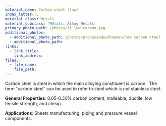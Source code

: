 ```yaml
---
material_name: Carbon steel (low)
index_letter: C
material_class: Metals
material_subclass: 'Metals: Alloy Metals'
primary_photo_path: /photos/11 low carbon.jpg
additional_photos:
  - additional_photo_path: /photos/processedwithnames/low carbon steel.jpeg
  - additional_photo_path:
links:
  - link_title:
    link_address:
files:
  - file_name:
    file_path:
---
```



Carbon steel is steel in which the main alloying constituent is carbon.  The term "carbon steel" can be used to refer to steel which is not stainless steel.

**General Properties**: 0.05-0.30% carbon content, malleable, ductile, low tensile strength, and cheap.

**Applications**: Sheets manufacturing, piping and pressure vessel components.
